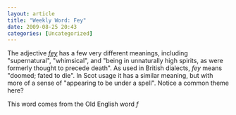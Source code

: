 ```yaml
---
layout: article
title: "Weekly Word: Fey"
date: 2009-08-25 20:43
categories: [Uncategorized]
---
```

The adjective <em><a href="http://dictionary.reference.com/browse/fey">fey</a></em> has a few very different meanings, including "supernatural", "whimsical", and "being in unnaturally high spirits, as were formerly thought to precede death". As used in British dialects, <em>fey</em> means "doomed; fated to die". In Scot usage it has a similar meaning, but with more of a sense of "appearing to be under a spell". Notice a common theme here?

This word comes from the Old English word <em>f

